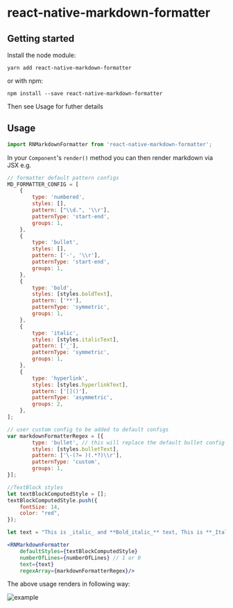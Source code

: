 
# react-native-markdown-formatter

## Getting started

Install the node module:

`yarn add react-native-markdown-formatter`

or with npm:

`npm install --save react-native-markdown-formatter`

Then see Usage for futher details

## Usage

```javascript
import RNMarkdownFormatter from 'react-native-markdown-formatter';
```

In your `Component`'s `render()` method you can then render markdown via JSX e.g.

```js
// formatter default pattern configs
MD_FORMATTER_CONFIG = [
	{
		type: 'numbered',
		styles: [],
		pattern: ["\\d.", '\\r'],
		patternType: 'start-end',
		groups: 1,
	},  
	{
		type: 'bullet',
		styles: [],
		pattern: ['-', '\\r'],
		patternType: 'start-end',
		groups: 1,
	},  
	{
		type: 'bold',
		styles: [styles.boldText],
		pattern: ['**'],
		patternType: 'symmetric',
		groups: 1,
	},
	{
		type: 'italic',
		styles: [styles.italicText],
		pattern: ['_'],
		patternType: 'symmetric',
		groups: 1,
	},
	{
		type: 'hyperlink',
		styles: [styles.hyperlinkText],
		pattern: ['[]()'],
		patternType: 'asymmetric',
		groups: 2,
	},
];

// user custom config to be added to default configs
var markdownFormatterRegex = [{
		type: 'bullet', // this will replace the default bullet config with user specified config.
		styles: [styles.bulletText],
		pattern: ['\-(?= )(.*?)\\r'],
		patternType: 'custom',
		groups: 1,
}];

//TextBlock styles
let textBlockComputedStyle = [];
textBlockComputedStyle.push({
	fontSize: 14,
	color: "red",
});

let text = "This is _italic_ and **Bold_italic_** text, This is **_Italic within Bold_** text (bold italic text), This is more than one hyperlink text => [Adaptive Cards](http://adaptivecards.io),  [**Adaptive** Cards 2](http://adaptivecards.io), This is a bullet list - Item 1\r- Item 2\r- Item 3\r This is a numbered list 1. Green\r2. Orange\r3. Blue\r One more list 1. One-1\r2. Two: 2\r3. Three 3.0\r ";

```
```jsx
<RNMarkdownFormatter 
	defaultStyles={textBlockComputedStyle} 
	numberOfLines={numberOfLines} // 1 or 0
	text={text} 
	regexArray={markdownFormatterRegex}/>

```
  

The above usage renders in following way:

![example](https://raw.githubusercontent.com/regar007/react-native-markdown-formatter/master/example.png)
